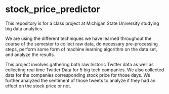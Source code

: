 # stock_price_predictor
This repository is for a class project at Michigan State University studying big data analytics.  

We are using the different techniques we have learned throughout the course of the semester to collect raw data, do necessary pre-processing steps, perform
some form of machine learning algorithm on the data set, and analyze the results.  

This project involves gathering both raw historic Twitter data as well as collecting real time Twitter Data for 5 big tech companies.  We also 
collected data for the companies corresponding stock price for those days.  We further analyzed the sentiment of those tweets to analyze if they 
had an effect on the stock price or not.
